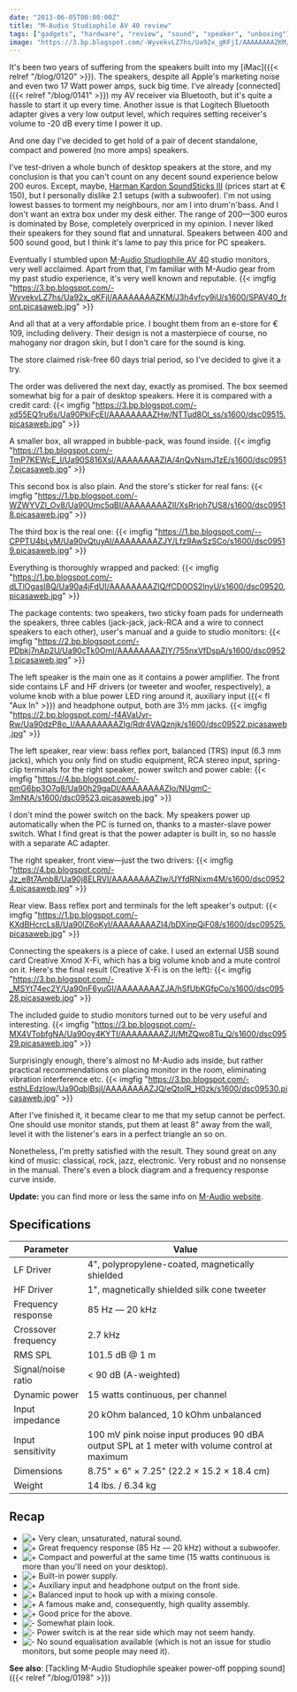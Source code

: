 ```yaml
---
date: "2013-06-05T00:00:00Z"
title: "M-Audio Studiophile AV 40 review"
tags: ["gadgets", "hardware", "review", "sound", "speaker", "unboxing"]
image: "https://3.bp.blogspot.com/-WyvekvLZ7hs/Ua92x_gKFjI/AAAAAAAAZKM/J3h4vfcy9iU/s1600/SPAV40_front.picasaweb.jpg"
---
```


It's been two years of suffering from the speakers built into my [iMac]({{< relref "/blog/0120" >}}). The speakers, despite all Apple's marketing noise and even two 17 Watt power amps, suck big time. I've already [connected]({{< relref "/blog/0141" >}}) my AV receiver via Bluetooth, but it's quite a hassle to start it up every time. Another issue is that Logitech Bluetooth adapter gives a very low output level, which requires setting receiver's volume to -20 dB every time I power it up.

<!--more-->

And one day I've decided to get hold of a pair of decent standalone, compact and powered (no more amps) speakers.

I've test-driven a whole bunch of desktop speakers at the store, and my conclusion is that you can't count on any decent sound experience below 200 euros. Except, maybe, [Harman Kardon SoundSticks III](http://www.engadget.com/products/harman-kardon/soundsticks/iii/) (prices start at € 150), but I personally dislike 2.1 setups (with a subwoofer). I'm not using lowest basses to torment my neighbours, nor am I into drum'n'bass. And I don't want an extra box under my desk either. The range of 200—300 euros is dominated by Bose, completely overpriced in my opinion. I never liked their speakers for they sound flat and unnatural. Speakers between 400 and 500 sound good, but I think it's lame to pay this price for PC speakers.

Eventually I stumbled upon [M-Audio Studiophile AV 40](http://www.m-audio.com/products/view/studiophile-av-40) studio monitors, very well acclaimed. Apart from that, I'm familiar with M-Audio gear from my past studio experience, it's very well known and reputable.
{{< imgfig "https://3.bp.blogspot.com/-WyvekvLZ7hs/Ua92x_gKFjI/AAAAAAAAZKM/J3h4vfcy9iU/s1600/SPAV40_front.picasaweb.jpg" >}}

And all that at a very affordable price. I bought them from an e-store for € 109, including delivery. Their design is not a masterpiece of course, no mahogany nor dragon skin, but I don't care for the sound is king.

The store claimed risk-free 60 days trial period, so I've decided to give it a try.

The order was delivered the next day, exactly as promised. The box seemed somewhat big for a pair of desktop speakers. Here it is compared with a credit card:
{{< imgfig "https://3.bp.blogspot.com/-xd55EQ1ru6s/Ua90PkiFcEI/AAAAAAAAZHw/NTTud8Ol_ss/s1600/dsc09515.picasaweb.jpg" >}}

A smaller box, all wrapped in bubble-pack, was found inside.
{{< imgfig "https://1.bp.blogspot.com/-TmP7KEWcE_I/Ua90S816XsI/AAAAAAAAZIA/4nQvNsmJ1zE/s1600/dsc09517.picasaweb.jpg" >}}

This second box is also plain. And the store's sticker for real fans:
{{< imgfig "https://1.bp.blogspot.com/-WZWYVZI_Ov8/Ua90Umc5qBI/AAAAAAAAZII/XsRrjoh7US8/s1600/dsc09518.picasaweb.jpg" >}}

The third box is the real one:
{{< imgfig "https://1.bp.blogspot.com/--CPPTU4bLyM/Ua90vQtuyAI/AAAAAAAAZJY/Lfz9AwSzSCo/s1600/dsc09519.picasaweb.jpg" >}}

Everything is thoroughly wrapped and packed:
{{< imgfig "https://1.bp.blogspot.com/-dLTlOgasI8Q/Ua90a4jFdUI/AAAAAAAAZIQ/fCD0OS2InyU/s1600/dsc09520.picasaweb.jpg" >}}

The package contents: two speakers, two sticky foam pads for underneath the speakers, three cables (jack-jack, jack-RCA and a wire to connect speakers to each other), user's manual and a guide to studio monitors:
{{< imgfig "https://2.bp.blogspot.com/-PDbkj7nAp2U/Ua90cTk0OmI/AAAAAAAAZIY/755nxVfDspA/s1600/dsc09521.picasaweb.jpg" >}}

The left speaker is the main one as it contains a power amplifier. The front side contains LF and HF drivers (or tweeter and woofer, respectively), a volume knob with a blue power LED ring around it, auxiliary input ({{< fl "Aux In" >}}) and headphone output, both are 3½ mm jacks.
{{< imgfig "https://2.bp.blogspot.com/-f4AVaUvr-Rw/Ua90dzP8o_I/AAAAAAAAZIg/Rdr4VAQznjk/s1600/dsc09522.picasaweb.jpg" >}}

The left speaker, rear view: bass reflex port, balanced (TRS) input (6.3 mm jacks), which you only find on studio equipment, RCA stereo input, spring-clip terminals for the right speaker, power switch and power cable:
{{< imgfig "https://4.bp.blogspot.com/-pmG6bp3O7q8/Ua90h29gaDI/AAAAAAAAZIo/NUgmC-3mNtA/s1600/dsc09523.picasaweb.jpg" >}}

I don't mind the power switch on the back. My speakers power up automatically when the PC is turned on, thanks to a master-slave power switch. What I find great is that the power adapter is built in, so no hassle with a separate AC adapter.

The right speaker, front view—just the two drivers:
{{< imgfig "https://4.bp.blogspot.com/-Jz_e8t7Amb8/Ua90j8ELRVI/AAAAAAAAZIw/UYfdRNixm4M/s1600/dsc09524.picasaweb.jpg" >}}

Rear view. Bass reflex port and terminals for the left speaker's output:
{{< imgfig "https://1.bp.blogspot.com/-KXdBHcrcLs8/Ua90lZ6oKyI/AAAAAAAAZI4/bDXjnpQiF08/s1600/dsc09525.picasaweb.jpg" >}}

Connecting the speakers is a piece of cake. I used an external USB sound card Creative Xmod X-Fi, which has a big volume knob and a mute control on it. Here's the final result (Creative X-Fi is on the left):
{{< imgfig "https://3.bp.blogspot.com/-_MSYt74ec2Y/Ua90nF6yuGI/AAAAAAAAZJA/hSfUbKGfpCo/s1600/dsc09528.picasaweb.jpg" >}}

The included guide to studio monitors turned out to be very useful and interesting.
{{< imgfig "https://3.bp.blogspot.com/-MX4VTobfgNA/Ua90oy4KYTI/AAAAAAAAZJI/MtZQwo8Tu_Q/s1600/dsc09529.picasaweb.jpg" >}}

Surprisingly enough, there's almost no M-Audio ads inside, but rather practical recommendations on placing monitor in the room, eliminating vibration interference etc.
{{< imgfig "https://3.bp.blogspot.com/-esthLEdzIow/Ua90qblBsjI/AAAAAAAAZJQ/eQtoIR_H0zk/s1600/dsc09530.picasaweb.jpg" >}}

After I've finished it, it became clear to me that my setup cannot be perfect. One should use monitor stands, put them at least 8" away from the wall, level it with the listener's ears in a perfect triangle an so on.

Nonetheless, I'm pretty satisfied with the result. They sound great on any kind of music: classical, rock, jazz, electronic. Very robust and no nonsense in the manual. There's even a block diagram and a frequency response curve inside.

**Update:** you can find more or less the same info on [M-Audio website](http://apps.avid.com/monitors/).

## Specifications

| Parameter           | Value                                                                                        |
|---------------------|----------------------------------------------------------------------------------------------|
| LF Driver           | 4", polypropylene-coated, magnetically shielded                                              |
| HF Driver           | 1", magnetically shielded silk cone tweeter                                                  |
| Frequency response  | 85 Hz — 20 kHz                                                                               |
| Crossover frequency | 2.7 kHz                                                                                      |
| RMS SPL             | 101.5 dB @ 1 m                                                                               |
| Signal/noise ratio  | < 90 dB (A-weighted)                                                                         |
| Dynamic power       | 15 watts continuous, per channel                                                             |
| Input impedance     | 20 kOhm balanced, 10 kOhm unbalanced                                                         |
| Input sensitivity   | 100 mV pink noise input produces 90 dBA output SPL at 1 meter with volume control at maximum |
| Dimensions          | 8.75" × 6" × 7.25" (22.2 × 15.2 × 18.4 cm)                                                   |
| Weight              | 14 lbs. / 6.34 kg                                                                            |

## Recap

* ![+](http://1.bp.blogspot.com/-f0b9672pQQI/UbCZUcYdL6I/AAAAAAAAZKs/TxsyRb4nvPY/s1600/plus.png)  Very clean, unsaturated, natural sound.
* ![+](http://1.bp.blogspot.com/-f0b9672pQQI/UbCZUcYdL6I/AAAAAAAAZKs/TxsyRb4nvPY/s1600/plus.png)  Great frequency response (85 Hz — 20 kHz) without a subwoofer.
* ![+](http://1.bp.blogspot.com/-f0b9672pQQI/UbCZUcYdL6I/AAAAAAAAZKs/TxsyRb4nvPY/s1600/plus.png)  Compact and powerful at the same time (15 watts continuous is more than you'll need on your desktop).
* ![+](http://1.bp.blogspot.com/-f0b9672pQQI/UbCZUcYdL6I/AAAAAAAAZKs/TxsyRb4nvPY/s1600/plus.png)  Built-in power supply.
* ![+](http://1.bp.blogspot.com/-f0b9672pQQI/UbCZUcYdL6I/AAAAAAAAZKs/TxsyRb4nvPY/s1600/plus.png)  Auxiliary input and headphone output on the front side.
* ![+](http://1.bp.blogspot.com/-f0b9672pQQI/UbCZUcYdL6I/AAAAAAAAZKs/TxsyRb4nvPY/s1600/plus.png)  Balanced input to hook up with a mixing console.
* ![+](http://1.bp.blogspot.com/-f0b9672pQQI/UbCZUcYdL6I/AAAAAAAAZKs/TxsyRb4nvPY/s1600/plus.png)  A famous make and, consequently, high quality assembly.
* ![+](http://1.bp.blogspot.com/-f0b9672pQQI/UbCZUcYdL6I/AAAAAAAAZKs/TxsyRb4nvPY/s1600/plus.png)  Good price for the above.
* ![-](http://3.bp.blogspot.com/-Ve0HjsK5vVg/UbCZUZKATYI/AAAAAAAAZKw/LLk4Y6atW4c/s1600/minus.png) Somewhat plain look.
* ![-](http://3.bp.blogspot.com/-Ve0HjsK5vVg/UbCZUZKATYI/AAAAAAAAZKw/LLk4Y6atW4c/s1600/minus.png) Power switch is at the rear side which may not seem handy.
* ![-](http://3.bp.blogspot.com/-Ve0HjsK5vVg/UbCZUZKATYI/AAAAAAAAZKw/LLk4Y6atW4c/s1600/minus.png) No sound equalisation available (which is not an issue for studio monitors, but some people may need it).

**See also**: [Tackling M-Audio Studiophile speaker power-off popping sound]({{< relref "/blog/0198" >}})
